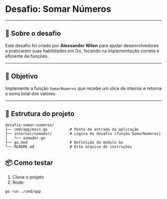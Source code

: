 # Desafio: Somar Números

---

## 🚀 Sobre o desafio

Este desafio foi criado por **Alexsander Wilen** para ajudar desenvolvedores a praticarem suas habilidades em Go, focando na implementação correta e eficiente de funções.

---

## 🎯 Objetivo

Implemente a função `SomarNumeros` que recebe um slice de inteiros e retorna a soma total dos valores.

---

## 📂 Estrutura do projeto

```plaintext
desafio-somar-numeros/
├── cmd/app/main.go          # Ponto de entrada da aplicação
├── internal/somador/        # Lógica do desafio (função SomarNumeros)
│   └── somador.go
├── go.mod                   # Definição do módulo Go
└── README.md                # Este arquivo de instruções 
```


## 📦 Como testar
1. Clone o projeto
2. Rode:
```bash
go run ./cmd/app


